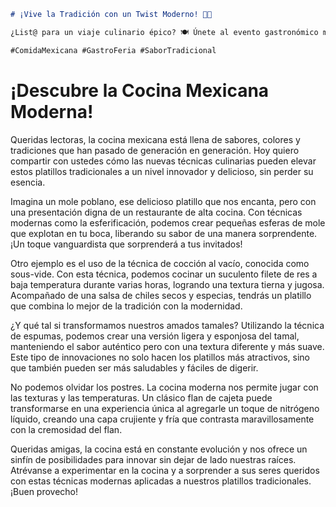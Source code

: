 ```markdown
# ¡Vive la Tradición con un Twist Moderno! 🌮✨

¿List@ para un viaje culinario épico? 🍽️ Únete al evento gastronómico más cool de la ciudad y saborea la magia de la comida tradicional mexicana fusionada con técnicas modernas. 🌶️👨‍🍳 Prueba platillos únicos, participa en talleres divertidos y eleva tu amor por la gastronomía. 🎉 ¡No te lo pierdas, te esperamos con los mejores sabores y buena onda! 🇲🇽❤️

#ComidaMexicana #GastroFeria #SaborTradicional
```



# ¡Descubre la Cocina Mexicana Moderna!

Queridas lectoras, la cocina mexicana está llena de sabores, colores y tradiciones que han pasado de generación en generación. Hoy quiero compartir con ustedes cómo las nuevas técnicas culinarias pueden elevar estos platillos tradicionales a un nivel innovador y delicioso, sin perder su esencia.

Imagina un mole poblano, ese delicioso platillo que nos encanta, pero con una presentación digna de un restaurante de alta cocina. Con técnicas modernas como la esferificación, podemos crear pequeñas esferas de mole que explotan en tu boca, liberando su sabor de una manera sorprendente. ¡Un toque vanguardista que sorprenderá a tus invitados!

Otro ejemplo es el uso de la técnica de cocción al vacío, conocida como sous-vide. Con esta técnica, podemos cocinar un suculento filete de res a baja temperatura durante varias horas, logrando una textura tierna y jugosa. Acompañado de una salsa de chiles secos y especias, tendrás un platillo que combina lo mejor de la tradición con la modernidad.

¿Y qué tal si transformamos nuestros amados tamales? Utilizando la técnica de espumas, podemos crear una versión ligera y esponjosa del tamal, manteniendo el sabor auténtico pero con una textura diferente y más suave. Este tipo de innovaciones no solo hacen los platillos más atractivos, sino que también pueden ser más saludables y fáciles de digerir.

No podemos olvidar los postres. La cocina moderna nos permite jugar con las texturas y las temperaturas. Un clásico flan de cajeta puede transformarse en una experiencia única al agregarle un toque de nitrógeno líquido, creando una capa crujiente y fría que contrasta maravillosamente con la cremosidad del flan.

Queridas amigas, la cocina está en constante evolución y nos ofrece un sinfín de posibilidades para innovar sin dejar de lado nuestras raíces. Atrévanse a experimentar en la cocina y a sorprender a sus seres queridos con estas técnicas modernas aplicadas a nuestros platillos tradicionales. ¡Buen provecho!
